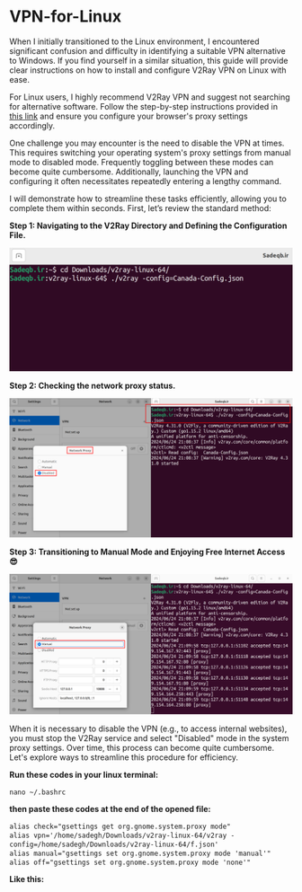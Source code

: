 # VPN-for-Linux
When I initially transitioned to the Linux environment, I encountered significant confusion and difficulty in identifying a suitable VPN alternative to Windows. If you find yourself in a similar situation, this guide will provide clear instructions on how to install and configure V2Ray VPN on Linux with ease.


For Linux users, I highly recommend V2Ray VPN and suggest not searching for alternative software. Follow the step-by-step instructions provided in [this link](https://www.linuxbabe.com/ubuntu/set-up-v2ray-proxy-server) and ensure you configure your browser's proxy settings accordingly.

One challenge you may encounter is the need to disable the VPN at times. This requires switching your operating system's proxy settings from manual mode to disabled mode. Frequently toggling between these modes can become quite cumbersome. Additionally, launching the VPN and configuring it often necessitates repeatedly entering a lengthy command.

I will demonstrate how to streamline these tasks efficiently, allowing you to complete them within seconds. First, let’s review the standard method:

**Step 1: Navigating to the V2Ray Directory and Defining the Configuration File.**

![Step 1](images/step1.png)

**Step 2: Checking the network proxy status.**

![Step 2](images/step2.png)

**Step 3: Transitioning to Manual Mode and Enjoying Free Internet Access 😎**

![Step 2](images/step3.png)


When it is necessary to disable the VPN (e.g., to access internal websites), you must stop the V2Ray service and select "Disabled" mode in the system proxy settings. Over time, this process can become quite cumbersome. Let's explore ways to streamline this procedure for efficiency.

**Run these codes in your linux terminal:**

```
nano ~/.bashrc
```

**then paste these codes at the end of the opened file:**

```
alias check="gsettings get org.gnome.system.proxy mode"
alias vpn='/home/sadegh/Downloads/v2ray-linux-64/v2ray -config=/home/sadegh/Downloads/v2ray-linux-64/f.json'
alias manual="gsettings set org.gnome.system.proxy mode 'manual'"
alias off="gsettings set org.gnome.system.proxy mode 'none'"
```

**Like this:**

